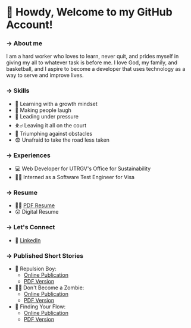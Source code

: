 # :cowboy_hat_face:	Howdy, Welcome to my GitHub Account!

### &#8594; About me

I am a hard worker who loves to learn, never quit, and prides myself in giving my all to whatever task is before me. I love God, my family, and basketball, and I aspire to become a developer that uses technology as a way to serve and improve lives.

### &#8594; Skills
- :monocle_face: Learning with a growth mindset
- :rofl: Making people laugh
- :thinking: Leading under pressure
- :bouncing_ball_man: Leaving it all on the court
- :triumph:	Triumphing against obstacles
- :fearful: Unafraid to take the road less taken

### &#8594; Experiences
- :computer: Web Developer for UTRGV's Office for Sustainability
- :technologist: Interned as a Software Test Engineer for Visa

### &#8594; Resume
- :office_worker:	[PDF Resume](https://github.com/snipergz/Resume/blob/main/Mike_Panuelos_Resume.pdf)
- :astonished: Digital Resume

### &#8594; Let's Connect
- :blue_book:	[LinkedIn](https://www.linkedin.com/in/mikepanuelos/)

### &#8594; Published Short Stories
- :space_invader: Repulsion Boy:
  - [Online Publication](https://www.utrgvrider.com/wp-content/uploads/2020/11/Oct.-26-PDF.pdf)
  - [PDF Version](https://github.com/snipergz/ShortStories/blob/main/Repulsion%20Boy%20(1).pdf)
- :zombie_man: Don't Become a Zombie:
  - [Online Publication](https://www.utrgvrider.com/wp-content/uploads/2021/04/April-5-PDF-1-1.pdf)
  - [PDF Version](https://github.com/snipergz/ShortStories/blob/main/Dont%20become%20a%20zombie.pdf)
- :musical_keyboard: Finding Your Flow:
  - [Online Publication](https://www.utrgvrider.com/msa-authors-corner/)
  - [PDF Version](https://github.com/snipergz/ShortStories/blob/main/Finding%20your%20Flow.pdf)
